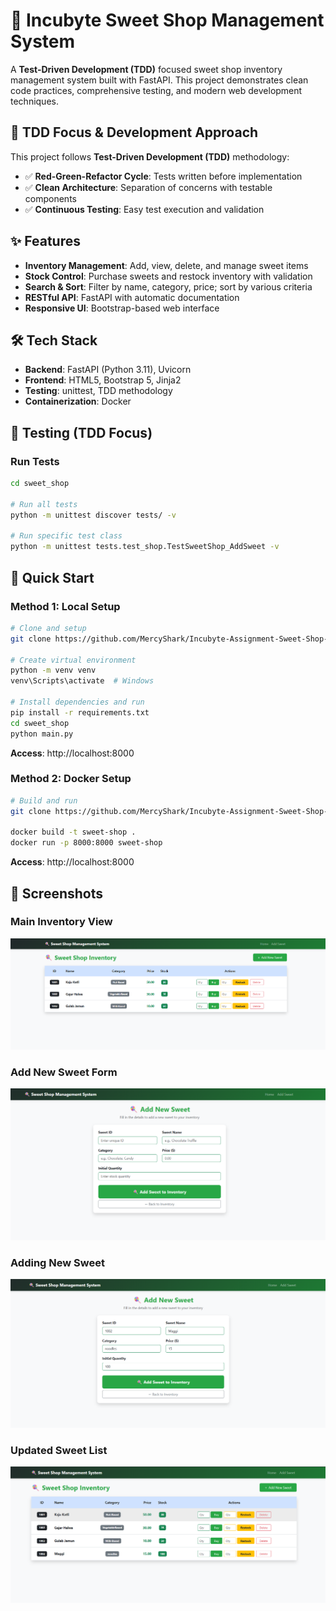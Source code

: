 # 🍭 Incubyte Sweet Shop Management System

A **Test-Driven Development (TDD)** focused sweet shop inventory management system built with FastAPI. This project demonstrates clean code practices, comprehensive testing, and modern web development techniques.

## 🎯 TDD Focus & Development Approach

This project follows **Test-Driven Development (TDD)** methodology:

- ✅ **Red-Green-Refactor Cycle**: Tests written before implementation
- ✅ **Clean Architecture**: Separation of concerns with testable components
- ✅ **Continuous Testing**: Easy test execution and validation

## ✨ Features

- **Inventory Management**: Add, view, delete, and manage sweet items
- **Stock Control**: Purchase sweets and restock inventory with validation
- **Search & Sort**: Filter by name, category, price; sort by various criteria
- **RESTful API**: FastAPI with automatic documentation
- **Responsive UI**: Bootstrap-based web interface

## 🛠 Tech Stack

- **Backend**: FastAPI (Python 3.11), Uvicorn
- **Frontend**: HTML5, Bootstrap 5, Jinja2
- **Testing**: unittest, TDD methodology
- **Containerization**: Docker


## 🧪 Testing (TDD Focus)

### Run Tests
```bash
cd sweet_shop

# Run all tests
python -m unittest discover tests/ -v

# Run specific test class
python -m unittest tests.test_shop.TestSweetShop_AddSweet -v
```

## 🚀 Quick Start

### Method 1: Local Setup

```bash
# Clone and setup
git clone https://github.com/MercyShark/Incubyte-Assignment-Sweet-Shop-Management-System.git . 

# Create virtual environment
python -m venv venv
venv\Scripts\activate  # Windows

# Install dependencies and run
pip install -r requirements.txt
cd sweet_shop
python main.py
```

**Access**: http://localhost:8000

### Method 2: Docker Setup

```bash
# Build and run
git clone https://github.com/MercyShark/Incubyte-Assignment-Sweet-Shop-Management-System.git . 

docker build -t sweet-shop .
docker run -p 8000:8000 sweet-shop
```

**Access**: http://localhost:8000

## 📸 Screenshots

### Main Inventory View
![Sweet Shop Inventory](docs/image.png)

### Add New Sweet Form
![Add Sweet Form](docs/image-1.png)

### Adding New Sweet
![Purchase Restock Interface](docs/image-2.png)

### Updated Sweet List
![FastAPI Auto Documentation](docs/image-3.png)